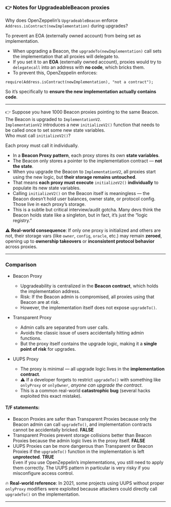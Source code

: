 ### 👉 Notes for UpgradeableBeacon proxies
Why does OpenZeppelin’s `UpgradeableBeacon` enforce `Address.isContract(newImplementation)` during upgrades?

To prevent an EOA (externally owned account) from being set as implementation.
- When upgrading a Beacon, the `upgradeTo(newImplementation)` call sets the implementation that all proxies will delegate to.
- If you set it to an **EOA** (externally owned account), proxies would try to `delegatecall` into an address with **no code**, which bricks them.
- To prevent this, OpenZeppelin enforces:
```solidity
require(Address.isContract(newImplementation), "not a contract");
```
So it’s specifically to **ensure the new implementation actually contains code**.

---

👉 Suppose you have 1000 Beacon proxies pointing to the same Beacon. The Beacon is upgraded to `ImplementationV2`.  
`ImplementationV2` introduces a new `initializeV2()` function that needs to be called once to set some new state variables.  
Who must call `initializeV2()`?

Each proxy must call it individually.
- In a **Beacon Proxy pattern**, each proxy stores its own **state variables**.
- The Beacon only stores a pointer to the implementation contract — **not the state**.
- When you upgrade the Beacon to `ImplementationV2`, all proxies start using the new logic, but **their storage remains untouched**.
- That means **each proxy must execute** `initializeV2()` **individually** to populate its new state variables.
- Calling `initializeV2()` on the Beacon itself is meaningless — the Beacon doesn’t hold user balances, owner state, or protocol config. Those live in each proxy’s storage.
- This is a subtle but critical interview/audit gotcha. Many devs think the Beacon holds state like a singleton, but in fact, it’s just the “logic registry.”

⚠️ **Real-world consequence**:
If only one proxy is initialized and others are not, their storage vars (like `owner`, `config`, `oracle`, etc.) may remain **zeroed**, opening up to **ownership takeovers** or **inconsistent protocol behavior** across proxies.

---

### Comparison
- Beacon Proxy
  - Upgradeability is centralized in the **Beacon contract**, which holds the implementation address.
  - Risk: If the Beacon admin is compromised, all proxies using that Beacon are at risk.
  - However, the implementation itself does not expose `upgradeTo()`.

- Transparent Proxy
  - Admin calls are separated from user calls.
  - Avoids the classic issue of users accidentally hitting admin functions.
  - But the proxy itself contains the upgrade logic, making it a **single point of risk** for upgrades.

- UUPS Proxy
  - The proxy is minimal — all upgrade logic lives in the **implementation contract**.
  - ⚠️ If a developer forgets to restrict `upgradeTo()` with something like `onlyProxy` or `onlyOwner`, _anyone can upgrade the contract_.
  - This is a common real-world **catastrophic bug** (several hacks exploited this exact mistake).

#### T/F statements:
- Beacon Proxies are safer than Transparent Proxies because only the Beacon admin can call `upgradeTo()`, and implementation contracts cannot be accidentally bricked. **FALSE**
- Transparent Proxies prevent storage collisions better than Beacon Proxies because the admin logic lives in the proxy itself. **FALSE**
- UUPS Proxies can be more dangerous than Transparent or Beacon Proxies if the `upgradeTo()` function in the implementation is left **unprotected**. **TRUE**  
  Even if you use OpenZeppelin’s implementations, you still need to apply them correctly. The UUPS pattern in particular is very risky if you misconfigure access control.

🔥 **Real-world reference**: In 2021, some projects using UUPS without proper `onlyProxy` modifiers were exploited because attackers could directly call `upgradeTo()` on the implementation.

---
